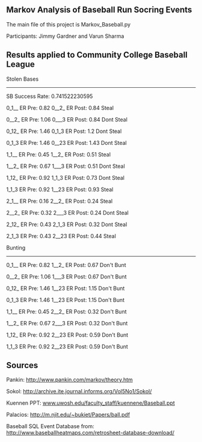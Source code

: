 Markov Analysis of Baseball Run Socring Events
------------------------------------

The main file of this project is Markov_Baseball.py

Participants: Jimmy Gardner and Varun Sharma

Results applied to Community College Baseball League
---------------

Stolen Bases
********************
SB Success Rate:  0.741522230595

0_1__  ER Pre:  0.82   0__2_  ER Post:  0.84   Steal

0__2_  ER Pre:  1.06   0___3  ER Post:  0.84   Dont Steal

0_12_  ER Pre:  1.46   0_1_3  ER Post:  1.2   Dont Steal

0_1_3  ER Pre:  1.46   0__23  ER Post:  1.43   Dont Steal

1_1__  ER Pre:  0.45   1__2_  ER Post:  0.51   Steal

1__2_  ER Pre:  0.67   1___3  ER Post:  0.51   Dont Steal

1_12_  ER Pre:  0.92   1_1_3  ER Post:  0.73   Dont Steal

1_1_3  ER Pre:  0.92   1__23  ER Post:  0.93   Steal

2_1__  ER Pre:  0.16   2__2_  ER Post:  0.24   Steal

2__2_  ER Pre:  0.32   2___3  ER Post:  0.24   Dont Steal

2_12_  ER Pre:  0.43   2_1_3  ER Post:  0.32   Dont Steal

2_1_3  ER Pre:  0.43   2__23  ER Post:  0.44   Steal

Bunting
********************
0_1__  ER Pre:  0.82   1__2_  ER Post:  0.67   Don't Bunt

0__2_  ER Pre:  1.06   1___3  ER Post:  0.67   Don't Bunt

0_12_  ER Pre:  1.46   1__23  ER Post:  1.15   Don't Bunt

0_1_3  ER Pre:  1.46   1__23  ER Post:  1.15   Don't Bunt

1_1__  ER Pre:  0.45   2__2_  ER Post:  0.32   Don't Bunt

1__2_  ER Pre:  0.67   2___3  ER Post:  0.32   Don't Bunt

1_12_  ER Pre:  0.92   2__23  ER Post:  0.59   Don't Bunt

1_1_3  ER Pre:  0.92   2__23  ER Post:  0.59   Don't Bunt

Sources
---------------
Pankin: http://www.pankin.com/markov/theory.htm

Sokol: http://archive.ite.journal.informs.org/Vol5No1/Sokol/

Kuennen PPT: www.uwosh.edu/faculty_staff/kuennene/Baseball.ppt‎‎

Palacios: http://m.njit.edu/~bukiet/Papers/ball.pdf

Baseball SQL Event Database from: http://www.baseballheatmaps.com/retrosheet-database-download/
